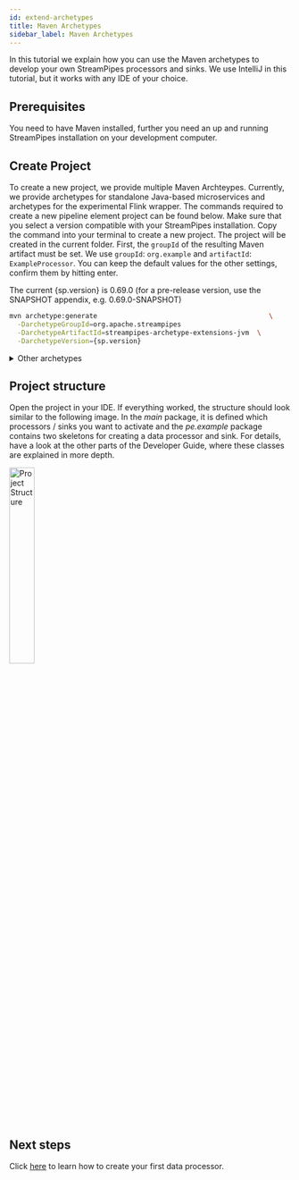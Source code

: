 ```yaml
---
id: extend-archetypes
title: Maven Archetypes
sidebar_label: Maven Archetypes
---
```


In this tutorial we explain how you can use the Maven archetypes to develop your own StreamPipes processors and sinks.
We use IntelliJ in this tutorial, but it works with any IDE of your choice.

## Prerequisites
You need to have Maven installed, further you need an up and running StreamPipes installation on your development computer.

## Create Project
To create a new project, we provide multiple Maven Archteypes.
Currently, we provide archetypes for standalone Java-based microservices and archetypes for the experimental Flink wrapper.
The commands required to create a new pipeline element project can be found below. Make sure that you select a version compatible with your StreamPipes installation.
Copy the command into your terminal to create a new project.
The project will be created in the current folder.
First, the ``groupId`` of the resulting Maven artifact must be set.
We use ``groupId``: ``org.example`` and ``artifactId``: ``ExampleProcessor``.
You can keep the default values for the other settings, confirm them by hitting enter.

The current {sp.version} is 0.69.0 (for a pre-release version, use the SNAPSHOT appendix, e.g. 0.69.0-SNAPSHOT)

```bash
mvn archetype:generate                              	 	     \
  -DarchetypeGroupId=org.apache.streampipes          			         \
  -DarchetypeArtifactId=streampipes-archetype-extensions-jvm  \
  -DarchetypeVersion={sp.version}
```
<details class="info">
    <summary>Other archetypes</summary>

## Processors Flink
```bash
mvn archetype:generate                              	 	     \
  -DarchetypeGroupId=org.apache.streampipes          			         \
  -DarchetypeArtifactId=streampipes-archetype-pe-processors-flink  \
  -DarchetypeVersion={sp.version}
```

## Sinks Flink
```bash
mvn archetype:generate                              	 	     \
  -DarchetypeGroupId=org.apache.streampipes          			         \
  -DarchetypeArtifactId=streampipes-archetype-pe-sinks-flink  \
  -DarchetypeVersion={sp.version}
```
</details>


## Project structure
Open the project in your IDE.
If everything worked, the structure should look similar to the following image.
In the *main* package, it is defined which processors / sinks you want to activate and the *pe.example* package contains two skeletons for creating a data processor and sink.
For details, have a look at the other parts of the Developer Guide, where these classes are explained in more depth.

<img src="/img/archetype/project_structure.png" width="30%" alt="Project Structure"/>

## Next steps

Click [here](06_extend-first-processor.md) to learn how to create your first data processor.


